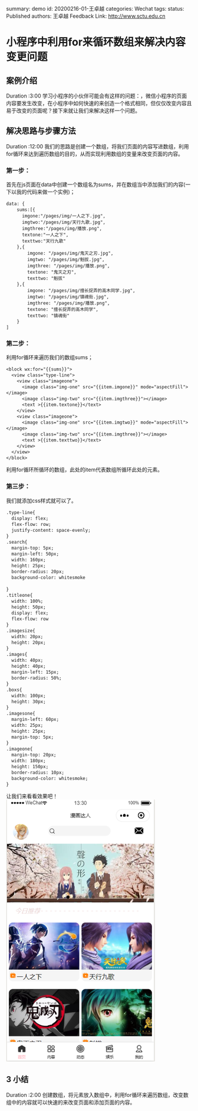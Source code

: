 summary: demo
id: 20200216-01-王卓越
categories: Wechat
tags: 
status: Published 
authors: 王卓越
Feedback Link: http://www.sctu.edu.cn

# 小程序中利用for来循环数组来解决内容变更问题
## 案例介绍
Duration :3:00
学习小程序的小伙伴可能会有这样的问题：，微信小程序的页面内容要发生改变，在小程序中如何快速的来创造一个格式相同，但仅仅改变内容且易于改变的页面呢？接下来就让我们来解决这样一个问题。
## 解决思路与步骤方法
Duration :12:00
我们的思路是创建一个数组，将我们页面的内容写进数组，利用for循环来达到遍历数组的目的，从而实现利用数组的变量来改变页面的内容。
### 第一步：
首先在js页面在data中创建一个数组名为sums，并在数组当中添加我们的内容(一下以我的代码来做一个实例)；
```
data: {
    sums:[{
      imgone:"/pages/img/一人之下.jpg",
      imgtwo:"/pages/img/天行九歌.jpg",
      imgthree:"/pages/img/播放.png",
      textone:"一人之下",
      texttwo:"天行九歌"
    },{
        imgone: "/pages/img/鬼灭之刃.jpg",
        imgtwo: "/pages/img/魁拔.jpg",
        imgthree: "/pages/img/播放.png",
        textone: "鬼灭之刃",
        texttwo: "魁拔"
    },{
        imgone: "/pages/img/擅长捉弄的高木同学.jpg",
        imgtwo: "/pages/img/镇魂街.jpg",
        imgthree: "/pages/img/播放.png",
        textone: "擅长捉弄的高木同学",
        texttwo: "镇魂街"
    }
]
```
### 第二步：
利用for循环来遍历我们的数组sums；
```
<block wx:for="{{sums}}">
  <view class="type-line">
    <view class="imageone">
      <image class="img-one" src="{{item.imgone}}" mode="aspectFill"></image>
      <image class="img-two" src="{{item.imgthree}}"></image>
      <text >{{item.textone}}</text>
    </view>
    <view class="imageone">
      <image class="img-one" src="{{item.imgtwo}}" mode="aspectFill"></image>
      <image class="img-two" src="{{item.imgthree}}"></image>
      <text >{{item.texttwo}}</text>
    </view>
  </view>
</block>
```
利用for循环所循环的数组，此处的item代表数组所循环此处的元素。
### 第三步：
我们就添加css样式就可以了。
```
.type-line{
  display: flex;
  flex-flow: row;
  justify-content: space-evenly;
}
.search{
  margin-top: 5px;
  margin-left: 50px;
  width: 160px;
  height: 25px;
  border-radius: 20px;
  background-color: whitesmoke
  
}
.titleone{
  width: 100%;
  height: 50px;
  display: flex;
  flex-flow: row
}
.imagesize{
  width: 20px;
  height: 20px;
}
.images{
  width: 40px;
  height: 40px;
  margin-left: 15px;
  border-radius: 50%;
}
.boxs{
  width: 100px;
  height: 30px;
}
.imagesone{
  margin-left: 60px;
  width: 25px;
  height: 25px;
  margin-top: 5px;
}
.imageone{
  margin-top: 20px;
  width: 180px;
  height: 150px;
  border-radius: 10px;
  background-color: whitesmoke; 
}
```
让我们来看看效果吧！
![](assets/20200216-01-王卓越-03.png)
## 3 小结
Duration :2:00
创建数组，将元素放入数组中，利用for循环来遍历数组，改变数组中的内容就可以快速的来改变页面和添加页面的内容。

